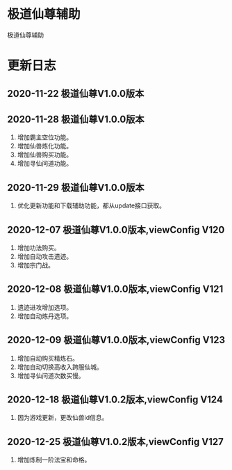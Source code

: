 # 极道仙尊辅助
极道仙尊辅助

# 更新日志
## 2020-11-22 极道仙尊V1.0.0版本

## 2020-11-28 极道仙尊V1.0.0版本
1. 增加霸主空位功能。
2. 增加仙兽炼化功能。
3. 增加仙兽购买功能。
4. 增加寻仙问道功能。

## 2020-11-29 极道仙尊V1.0.0版本
1. 优化更新功能和下载辅助功能，都从update接口获取。

## 2020-12-07 极道仙尊V1.0.0版本,viewConfig V120
1. 增加功法购买。
2. 增加自动攻击遗迹。
3. 增加宗门战。

## 2020-12-08 极道仙尊V1.0.0版本,viewConfig V121
1. 遗迹进攻增加选项。
2. 增加自动炼丹选项。

## 2020-12-09 极道仙尊V1.0.0版本,viewConfig V123
1. 增加自动购买精炼石。
2. 增加自动切换高收入跨服仙城。
3. 增加寻仙问道次数买慢。

## 2020-12-18 极道仙尊V1.0.2版本,viewConfig V124
1. 因为游戏更新，更改仙兽id信息。

## 2020-12-25 极道仙尊V1.0.2版本,viewConfig V127
1. 增加炼制一阶法宝和命格。
